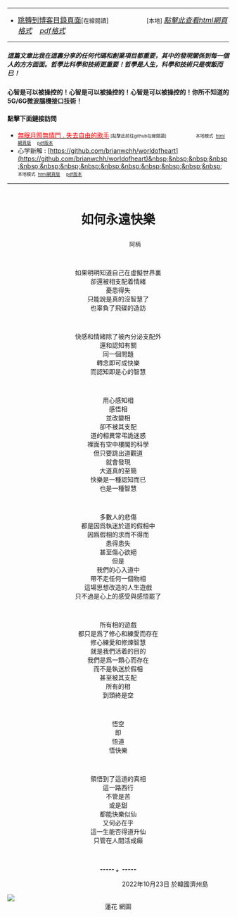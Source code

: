 ****
- [<font size=3>跳轉到博客目錄頁面</font>](../../tableOfContent.md)[<font size=2>在線閱讀</font>]&nbsp;&nbsp; &nbsp; &nbsp; &nbsp; &nbsp; &nbsp; &nbsp; &nbsp; &nbsp;&nbsp; &nbsp;  <font size=2> [本地] </font><font size=3>[*_點擊此查看html網頁格式_*](../../tableOfContent.html)&nbsp; &nbsp; [*_pdf格式_*](../../tableOfContent.md.pdf)</font>
****

##### *_這篇文章比我在這裏分享的任何代碼和創業項目都重要，其中的發現關係到每一個人的方方面面。哲學比科學和技術更重要！哲學是人生，科學和技術只是喫飯而已！_*

#### 心智是可以被操控的！心智是可以被操控的！心智是可以被操控的！你所不知道的5G/6G微波腦機接口技術！ 

#### 點擊下面鏈接訪問
- [<font color=red>無眠月照無情門 . 失去自由的歌手</font>](https://github.com/brianwchh/worldofheart/blob/main/md_and_html/%E7%84%A1%E7%9C%A0%E6%9C%88%E7%85%A7%E7%84%A1%E6%83%85%E9%96%80.md)<font size=1> [點擊此前往github在線閱讀]</font> &nbsp;&nbsp;&nbsp;&nbsp;&nbsp;&nbsp;&nbsp;&nbsp;&nbsp;&nbsp;&nbsp;&nbsp;&nbsp;&nbsp;&nbsp; <font size=1>本地模式 &nbsp;[html網頁版](../../md_and_html/無眠月照無情門.html) &nbsp;&nbsp;&nbsp; [pdf版本](../../md_and_html/無眠月照無情門.md.pdf) </font>
- 心学新解 : [https://github.com/brianwchh/worldofheart](https://github.com/brianwchh/worldofheart)&nbsp;&nbsp;&nbsp;&nbsp;&nbsp;&nbsp;&nbsp;&nbsp;&nbsp;&nbsp;&nbsp;&nbsp;&nbsp;&nbsp;&nbsp; <font size=1>本地模式 &nbsp;[html網頁版](../../md_and_html/心學新解.html) &nbsp;&nbsp;&nbsp; [pdf版本](../../md_and_html/心學新解.md.pdf) </font>

****

</br>

****<p align="center" style="font-size: 28px;">如何永遠快樂</p>****

<p align="center" style="font-size: small;">&nbsp;&nbsp;&nbsp;&nbsp;&nbsp;&nbsp;&nbsp;&nbsp;&nbsp;&nbsp;&nbsp;&nbsp;&nbsp;&nbsp;&nbsp;&nbsp;&nbsp;&nbsp;&nbsp;&nbsp; 阿柄</p>




<div align="center"> <!-- div_1-->

  <p align="center"> 
    
  </br>

如果明明知道自己在虛擬世界裏  
卻還被相支配着情緒  
憂患得失  
只能說是真的沒智慧了  
也辜負了飛碟的造訪  

  </br>

快感和情緒除了被內分泌支配外  
還和認知有關  
同一個問題  
轉念即可成快樂  
而認知即是心的智慧  

  </br>

用心感知相  
感悟相  
並改變相  
卻不被其支配  
道的相異常弔詭迷惑  
裡面有空中樓閣的科學  
但只要跳出道觀道  
就會發現  
大道真的至簡  
快樂是一種認知而已  
也是一種智慧  

  </br>

多數人的悲傷  
都是因爲執迷於道的假相中  
因爲假相的求而不得而  
患得患失  
甚至傷心欲絕  
但是  
我們的心入道中  
帶不走任何一個物相  
這場思想改造的人生遊戲  
只不過是心上的感受與感悟罷了  

  </br>

所有相的遊戲  
都只是爲了修心和練愛而存在  
修心練愛和修煉智慧  
就是我們活着的目的  
我們是爲一顆心而存在  
而不是執迷於假相  
甚至被其支配  
所有的相  
到頭終是空  

  </br>

悟空  
即  
悟道  
悟快樂  

  </br>

領悟到了這道的真相  
這一路西行  
不管是苦  
或是甜  
都能快樂似仙  
又何必在乎  
這一生能否得道升仙  
只管在人間活成癲  

  </br>

  ***_-----&nbsp;。-----_***

  <font size=1>

    

  </font>

  </p>



  <p align="right"> 2022年10月23日 於韓國濟州島 &nbsp;&nbsp;&nbsp;&nbsp;&nbsp;&nbsp;&nbsp;&nbsp;&nbsp;&nbsp;&nbsp; </p>  
  
</div> <!-- end of div_1-->

  




<!-- image area, flex to make it center,it may not work for github, for html and pdf rendering only -->
<div align="center" style="page-break-inside: avoid; margin-top:1px; margin-bottom:1px;"> <!-- pictureWrapper_div add this only to make the bendan github understand -->
  <div class="ImageWrapperFlex" >
   <div class="FlexSide"  ></div>
   <image class="FlexImage"   src='./images/lianhua.jpg'/>
   <div class="FlexSide" ></div>
  </div>
  <p align="center" style="margin:0px;"> 蓮花 網圖 </p> 
</div> <!-- end pictureWrapper_div -->


</br>
</br>


<style>

.ImageWrapperFlex {
    display: flex; 
    flex-direction: row; 
    margin-top: 1px; 
    margin-bottom: 1px;

    width: 100% ;
}

.FlexSide {
    flex-basis: 0px ;
    flex:1;

}



/* large device screen 設置熒幕顯示圖片大小（電腦等大型屏幕）*/
@media only screen and (min-width: 600px) {

    .FlexImage {
        flex-basis: 600px ;
        flex:0;    
        height:auto; 
        max-width: 600px;
        min-width: 600px;
     
    }

}

 /* small device screen 設置熒幕顯示圖片大小（平板手機等屏幕）*/
@media only screen and (max-width: 600px) {
    
    .FlexImage {
        flex-basis: 600px ;
        flex:1;
        height:auto; 
     
    }

}

/* style for print !important 設置打印圖片大小*/
@media print {

    .FlexImage {
        flex-basis: 500px ;
        flex:0;    
        height:auto; 
        max-width: 500px;
        min-width: 500px;
     
    }
}


</style>


